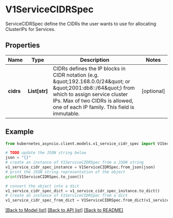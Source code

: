 # V1ServiceCIDRSpec

ServiceCIDRSpec define the CIDRs the user wants to use for allocating ClusterIPs for Services.

## Properties

Name | Type | Description | Notes
------------ | ------------- | ------------- | -------------
**cidrs** | **List[str]** | CIDRs defines the IP blocks in CIDR notation (e.g. \&quot;192.168.0.0/24\&quot; or \&quot;2001:db8::/64\&quot;) from which to assign service cluster IPs. Max of two CIDRs is allowed, one of each IP family. This field is immutable. | [optional] 

## Example

```python
from kubernetes_asyncio.client.models.v1_service_cidr_spec import V1ServiceCIDRSpec

# TODO update the JSON string below
json = "{}"
# create an instance of V1ServiceCIDRSpec from a JSON string
v1_service_cidr_spec_instance = V1ServiceCIDRSpec.from_json(json)
# print the JSON string representation of the object
print(V1ServiceCIDRSpec.to_json())

# convert the object into a dict
v1_service_cidr_spec_dict = v1_service_cidr_spec_instance.to_dict()
# create an instance of V1ServiceCIDRSpec from a dict
v1_service_cidr_spec_from_dict = V1ServiceCIDRSpec.from_dict(v1_service_cidr_spec_dict)
```
[[Back to Model list]](../README.md#documentation-for-models) [[Back to API list]](../README.md#documentation-for-api-endpoints) [[Back to README]](../README.md)


